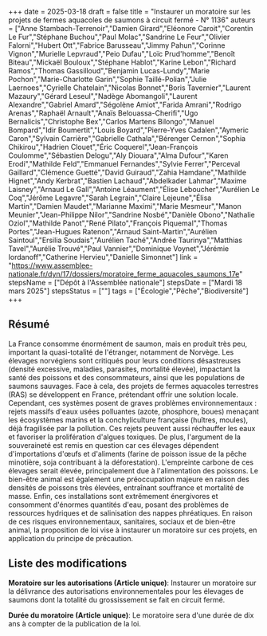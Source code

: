 +++
date = 2025-03-18
draft = false
title = "Instaurer un moratoire sur les projets de fermes aquacoles de saumons à circuit fermé - N° 1136"
auteurs = ["Anne Stambach-Terrenoir","Damien Girard","Eléonore Caroit","Corentin Le Fur","Stéphane Buchou","Paul Molac","Sandrine Le Feur","Olivier Falorni","Hubert Ott","Fabrice Barusseau","Jimmy Pahun","Corinne Vignon","Murielle Lepvraud","Peio Dufau","Loïc Prud'homme","Benoît Biteau","Mickaël Bouloux","Stéphane Hablot","Karine Lebon","Richard Ramos","Thomas Gassilloud","Benjamin Lucas-Lundy","Marie Pochon","Marie-Charlotte Garin","Sophie Taillé-Polian","Julie Laernoes","Cyrielle Chatelain","Nicolas Bonnet","Boris Tavernier","Laurent Mazaury","Gérard Leseul","Nadège Abomangoli","Laurent Alexandre","Gabriel Amard","Ségolène Amiot","Farida Amrani","Rodrigo Arenas","Raphaël Arnault","Anaïs Belouassa-Cherifi","Ugo Bernalicis","Christophe Bex","Carlos Martens Bilongo","Manuel Bompard","Idir Boumertit","Louis Boyard","Pierre-Yves Cadalen","Aymeric Caron","Sylvain Carrière","Gabrielle Cathala","Bérenger Cernon","Sophia Chikirou","Hadrien Clouet","Éric Coquerel","Jean-François Coulomme","Sébastien Delogu","Aly Diouara","Alma Dufour","Karen Erodi","Mathilde Feld","Emmanuel Fernandes","Sylvie Ferrer","Perceval Gaillard","Clémence Guetté","David Guiraud","Zahia Hamdane","Mathilde Hignet","Andy Kerbrat","Bastien Lachaud","Abdelkader Lahmar","Maxime Laisney","Arnaud Le Gall","Antoine Léaument","Élise Leboucher","Aurélien Le Coq","Jérôme Legavre","Sarah Legrain","Claire Lejeune","Élisa Martin","Damien Maudet","Marianne Maximi","Marie Mesmeur","Manon Meunier","Jean-Philippe Nilor","Sandrine Nosbé","Danièle Obono","Nathalie Oziol","Mathilde Panot","René Pilato","François Piquemal","Thomas Portes","Jean-Hugues Ratenon","Arnaud Saint-Martin","Aurélien Saintoul","Ersilia Soudais","Aurélien Taché","Andrée Taurinya","Matthias Tavel","Aurélie Trouvé","Paul Vannier","Dominique Voynet","Jérémie Iordanoff","Catherine Hervieu","Danielle Simonnet"]
link = "https://www.assemblee-nationale.fr/dyn/17/dossiers/moratoire_ferme_aquacoles_saumons_17e"
stepsName = ["Dépôt à l'Assemblée nationale"]
stepsDate = ["Mardi 18 mars 2025"]
stepsStatus = [""]
tags = ["Écologie","Pêche","Biodiversité"]
+++

## Résumé

La France consomme énormément de saumon, mais en produit très peu, important la quasi-totalité de l'étranger, notamment de Norvège. Les élevages norvégiens sont critiqués pour leurs conditions désastreuses (densité excessive, maladies, parasites, mortalité élevée), impactant la santé des poissons et des consommateurs, ainsi que les populations de saumons sauvages. Face à cela, des projets de fermes aquacoles terrestres (RAS) se développent en France, prétendant offrir une solution locale. Cependant, ces systèmes posent de graves problèmes environnementaux : rejets massifs d'eaux usées polluantes (azote, phosphore, boues) menaçant les écosystèmes marins et la conchyliculture française (huîtres, moules), déjà fragilisée par la pollution. Ces rejets peuvent aussi réchauffer les eaux et favoriser la prolifération d'algues toxiques. De plus, l'argument de la souveraineté est remis en question car ces élevages dépendent d'importations d'œufs et d'aliments (farine de poisson issue de la pêche minotière, soja contribuant à la déforestation). L'empreinte carbone de ces élevages serait élevée, principalement due à l'alimentation des poissons. Le bien-être animal est également une préoccupation majeure en raison des densités de poissons très élevées, entraînant souffrance et mortalité de masse. Enfin, ces installations sont extrêmement énergivores et consomment d'énormes quantités d'eau, posant des problèmes de ressources hydriques et de salinisation des nappes phréatiques. En raison de ces risques environnementaux, sanitaires, sociaux et de bien-être animal, la proposition de loi vise à instaurer un moratoire sur ces projets, en application du principe de précaution.

## Liste des modifications

**Moratoire sur les autorisations (Article unique)**: Instaurer un moratoire sur la délivrance des autorisations environnementales pour les élevages de saumons dont la totalité du grossissement se fait en circuit fermé.

**Durée du moratoire (Article unique)**: Le moratoire sera d'une durée de dix ans à compter de la publication de la loi.
